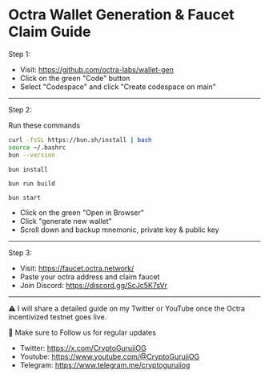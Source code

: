 
# Octra Wallet Generation & Faucet Claim Guide

Step 1:

- Visit: https://github.com/octra-labs/wallet-gen
- Click on the green "Code" button
- Select "Codespace" and click "Create codespace on main"

---

Step 2:

Run these commands

```bash
curl -fsSL https://bun.sh/install | bash
source ~/.bashrc
bun --version
```
```
bun install
```
```
bun run build
```
```
bun start
```

- Click on the green "Open in Browser"
- Click "generate new wallet"
- Scroll down and  backup mnemonic, private key & public key

---

Step 3:

- Visit: https://faucet.octra.network/
- Paste your octra address and claim faucet
- Join Discord: https://discord.gg/ScJc5K7sVr

---

⚠️  I will share a detailed guide on my Twitter or YouTube once the Octra incentivized testnet goes live.

📢 Make sure to Follow us for regular updates

- Twitter: https://x.com/CryptoGurujiOG
- Youtube: https://www.youtube.com/@CryptoGurujiOG
- Telegram: https://www.telegram.me/cryptogurujiog
